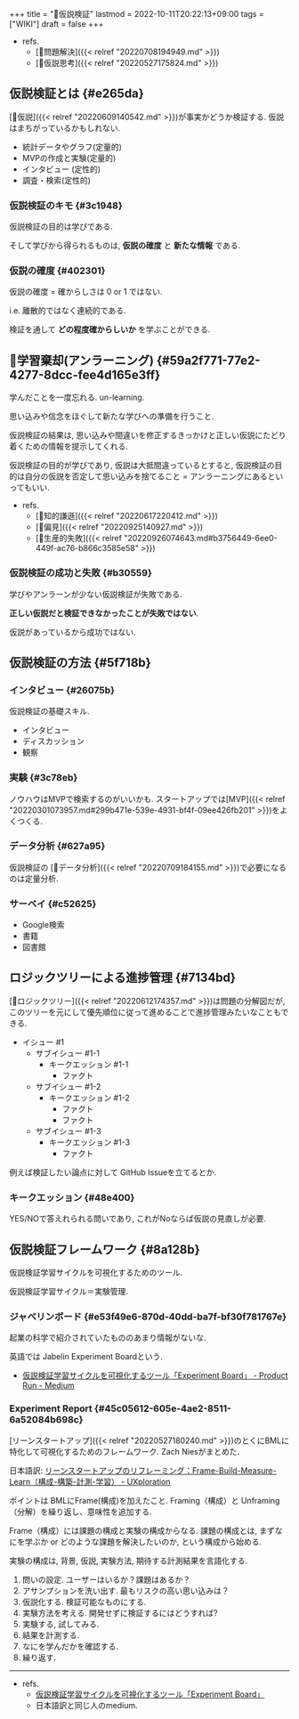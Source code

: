 +++
title = "📝仮説検証"
lastmod = 2022-10-11T20:22:13+09:00
tags = ["WIKI"]
draft = false
+++

-   refs.
    -   [📝問題解決]({{< relref "20220708194949.md" >}})
    -   [📝仮説思考]({{< relref "20220527175824.md" >}})


## 仮説検証とは {#e265da}

[📝仮説]({{< relref "20220609140542.md" >}})が事実かどうか検証する. 仮説はまちがっているかもしれない.

-   統計データやグラフ(定量的)
-   MVPの作成と実験(定量的)
-   インタビュー (定性的)
-   調査・検索(定性的)


### 仮説検証のキモ {#3c1948}

仮説検証の目的は学びである.

そして学びから得られるものは, **仮説の確度** と **新たな情報** である.


### 仮説の確度 {#402301}

仮説の確度 = 確からしさは 0 or 1 ではない.

i.e. 離散的ではなく連続的である.

検証を通して **どの程度確からしいか** を学ぶことができる.


## 📝学習棄却(アンラーニング) {#59a2f771-77e2-4277-8dcc-fee4d165e3ff}

学んだことを一度忘れる. un-learning.

思い込みや信念をほぐして新たな学びへの準備を行うこと.

仮説検証の結果は, 思い込みや間違いを修正するきっかけと正しい仮説にたどり着くための情報を提示してくれる.

仮説検証の目的が学びであり, 仮説は大抵間違っているとすると, 仮説検証の目的は自分の仮説を否定して思い込みを捨てること = アンラーニングにあるといってもいい.

-   refs.
    -   [📝知的謙遜]({{< relref "20220617220412.md" >}})
    -   [🔖偏見]({{< relref "20220925140927.md" >}})
    -   [📝生産的失敗]({{< relref "20220926074643.md#b3756449-6ee0-449f-ac76-b866c3585e58" >}})


### 仮説検証の成功と失敗 {#b30559}

学びやアンラーンが少ない仮説検証が失敗である.

**正しい仮説だと検証できなかったことが失敗ではない**.

仮説があっているから成功ではない.


## 仮説検証の方法 {#5f718b}


### インタビュー {#26075b}

仮説検証の基礎スキル.

-   インタビュー
-   ディスカッション
-   観察


### 実験 {#3c78eb}

ノウハウはMVPで検索するのがいいかも.
スタートアップでは[MVP]({{< relref "20220301073957.md#299b471e-539e-4931-bf4f-09ee426fb201" >}})をよくつくる.


### データ分析 {#627a95}

仮説検証の [📝データ分析]({{< relref "20220709184155.md" >}})で必要になるのは定量分析.


### サーベイ {#c52625}

-   Google検索
-   書籍
-   図書館


## ロジックツリーによる進捗管理 {#7134bd}

[📝ロジックツリー]({{< relref "20220612174357.md" >}})は問題の分解図だが, このツリーを元にして優先順位に従って進めることで進捗管理みたいなこともできる.

-   イシュー #1
    -   サブイシュー #1-1
        -   キークエッション #1-1
            -   ファクト
    -   サブイシュー #1-2
        -   キークエッション #1-2
            -   ファクト
            -   ファクト
    -   サブイシュー #1-3
        -   キークエッション #1-3
            -   ファクト

例えば検証したい論点に対して GitHub Issueを立てるとか.


### キークエッション {#48e400}

YES/NOで答えれられる問いであり, これがNoならば仮説の見直しが必要.


## 仮説検証フレームワーク {#8a128b}

仮説検証学習サイクルを可視化するためのツール.

仮説検証学習サイクル＝実験管理.


### ジャベリンボード {#e53f49e6-870d-40dd-ba7f-bf30f781767e}

起業の科学で紹介されていたもののあまり情報がないな.

英語では Jabelin Experiment Boardという.

-   [仮説検証学習サイクルを可視化するツール「Experiment Board」 - Product Run - Medium](https://medium.com/product-run/%E4%BB%AE%E8%AA%AC%E6%A4%9C%E8%A8%BC%E5%AD%A6%E7%BF%92%E3%82%B5%E3%82%A4%E3%82%AF%E3%83%AB%E3%82%92%E5%8F%AF%E8%A6%96%E5%8C%96%E3%81%99%E3%82%8B%E3%83%84%E3%83%BC%E3%83%AB-experiment-board-edd83a358c88)


### Experiment Report {#45c05612-605e-4ae2-8511-6a52084b698c}

[リーンスタートアップ]({{< relref "20220527180240.md" >}})のとくにBMLに特化して可視化するためのフレームワーク. Zach Niesがまとめた.

日本語訳: [リーンスタートアップのリフレーミング：Frame-Build-Measure-Learn（構成-構築-計測-学習） - UXploration](https://sprmario.hatenablog.jp/entry/frame_build_measure_learn)

ポイントは BMLにFrame(構成)を加えたこと. Framing（構成）と Unframing（分解）を繰り返し、意味性を追加する.

Frame（構成）には課題の構成と実験の構成からなる. 課題の構成とは, まずなにを学ぶか or どのような課題を解決したいのか, という構成から始める.

実験の構成は, 背景, 仮説, 実験方法, 期待する計測結果を言語化する.

1.  問いの設定. ユーザーはいるか？課題はあるか？
2.  アサンプションを洗い出す. 最もリスクの高い思い込みは？
3.  仮説化する. 検証可能なものにする.
4.  実験方法を考える. 開発せずに検証するにはどうすれば?
5.  実験する, 試してみる.
6.  結果を計測する.
7.  なにを学んだかを確認する.
8.  繰り返す.

---

-   refs.
    -   [仮説検証学習サイクルを可視化するツール「Experiment Board」](https://medium.com/product-run/%E4%BB%AE%E8%AA%AC%E6%A4%9C%E8%A8%BC%E5%AD%A6%E7%BF%92%E3%82%B5%E3%82%A4%E3%82%AF%E3%83%AB%E3%82%92%E5%8F%AF%E8%A6%96%E5%8C%96%E3%81%99%E3%82%8B%E3%83%84%E3%83%BC%E3%83%AB-experiment-board-edd83a358c88)
    -   日本語訳と同じ人のmedium.

